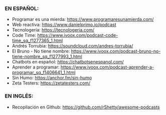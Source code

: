 ### EN ESPAÑOL:

* Programar es una mierda: https://www.programaresunamierda.com/
* Web reactiva: https://www.danielprimo.io/podcast 
* Tecnologería: https://tecnologeria.com/ 
* Code Time: https://www.ivoox.com/podcast-code-time_sq_f1277365_1.html 
* Andrés Torrubia: https://soundcloud.com/andres-torrubia/
* El Bruno - No tiene nombre: https://www.ivoox.com/podcast-bruno-no-tiene-nombre_sq_f1277993_1.html 
* Chatbots en español: https://chatbotsenespanol.com/ 
* Aprender a programar: https://www.ivoox.com/podcast-aprender-a-programar_sq_f1406641_1.html 
* Sin Humo: https://anchor.fm/sin-humo 
* Zeta Testers: https://zetatesters.com/


### EN INGLÉS:

* Recopilación en Github: https://github.com/rShetty/awesome-podcasts 
